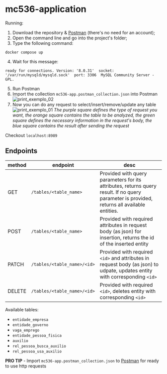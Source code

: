 # mc536-application

Running:
1. Download the repository & [Postman](https://www.postman.com/downloads/) (there's no need for an account);
2. Open the command line and go into the project's folder;
3. Type the following command:
```
docker compose up
```
4. Wait for this message:
```
ready for connections. Version: '8.0.31'  socket: '/var/run/mysqld/mysqld.sock'  port: 3306  MySQL Community Server - GPL.
```
5. Run Postman
6. Import the collection `mc536-app.postman_collection.json` into Postman
![print_exemplo_02](https://user-images.githubusercontent.com/20073691/202284870-b2807f6e-8ba3-4558-9ed5-e34fc003b47e.png)
7. Now you can do any request to select/insert/remove/update any table
![print_exemplo_01](https://user-images.githubusercontent.com/20073691/202285040-6eb3b449-c1fb-4d27-8b51-9109b7f3953c.png)
*The purple square defines the type of request you want, the orange square contains the table to be analyzed, the green square defines the necessary information in the request's body, the blue square contains the result after sending the request*

Checkout `localhost:8989`

## Endpoints

| method | endpoint | desc |
| ------ | -------- | ---- |
| GET | `/tables/<table_name>` | Provided with query parameters for its attributes, returns query result. If no query parameter is provided, returns all available entities. |
| POST | `/tables/<table_name>` | Provided with required attributes in request body (as json) for insertion, returns the id of the inserted entity|
| PATCH | `/tables/<table_name>/<id>` | Provided with required `<id>` and attributes in request body (as json) to udpate, updates entity with corresponding `<id>` |
| DELETE | `/tables/<table_name>/<id>` | Provided with required `<id>`, deletes entity with corresponding `<id>` |

Available tables:
- `entidade_empresa`
- `entidade_governo`
- `vaga_emprego`
- `entidade_pessoa_fisica`
- `auxilio`
- `rel_pessoa_busca_auxilio`
- `rel_pessoa_usa_auxilio`

**PRO TIP** - Import `mc536-app.postman_collection.json` to [Postman](https://www.postman.com/) for ready to use http requests
